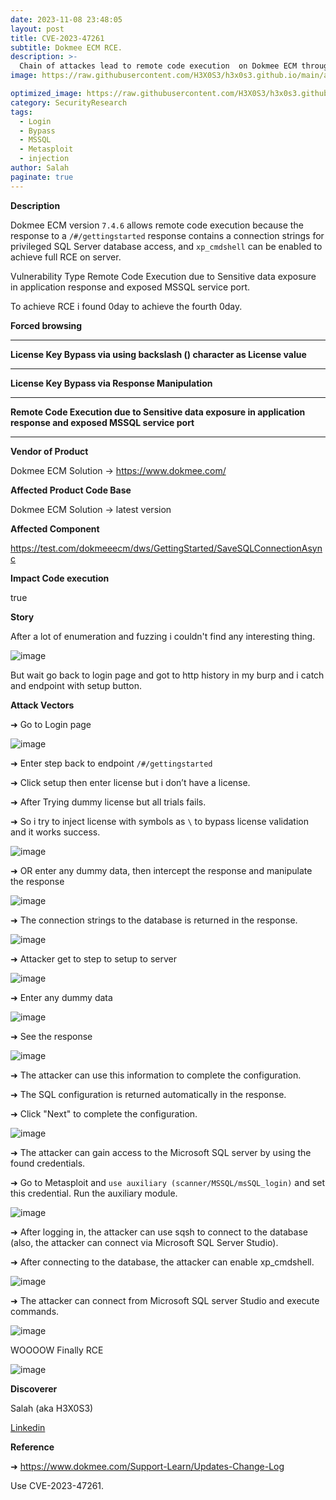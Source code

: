 ```yaml
---
date: 2023-11-08 23:48:05
layout: post
title: CVE-2023-47261
subtitle: Dokmee ECM RCE.
description: >-
  Chain of attackes lead to remote code execution  on Dokmee ECM through 7.4.6 
image: https://raw.githubusercontent.com/H3X0S3/h3x0s3.github.io/main/assets/img/CVE/DCM.png

optimized_image: https://raw.githubusercontent.com/H3X0S3/h3x0s3.github.io/main/assets/img/CVE/DCM.png
category: SecurityResearch
tags:
  - Login
  - Bypass
  - MSSQL
  - Metasploit
  - injection
author: Salah
paginate: true
---
```


**Description**

Dokmee ECM version `7.4.6` allows remote code execution because the response to a `/#/gettingstarted` response contains a connection strings for privileged SQL Server database access, and `xp_cmdshell` can be enabled to achieve full RCE on server.

Vulnerability Type  Remote Code Execution due to Sensitive data exposure in application response and exposed MSSQL service port.

To achieve RCE i found 0day to achieve the fourth 0day.

**Forced browsing**

---

**License Key Bypass via using backslash (\) character as License value**

---

**License Key Bypass via Response Manipulation**

---

**Remote Code Execution due to Sensitive data exposure in application response and exposed MSSQL service port**

---

**Vendor of Product**

 Dokmee ECM Solution → https://www.dokmee.com/

**Affected Product Code Base**

 Dokmee ECM Solution → latest version

**Affected Component**

https://test.com/dokmeeecm/dws/GettingStarted/SaveSQLConnectionAsync

**Impact Code execution**

 true

**Story**

After a lot of enumeration and fuzzing i couldn't find any interesting thing.

![image](https://raw.githubusercontent.com/H3X0S3/h3x0s3.github.io/main/assets/img/CVE/Untitled.gif)

But wait go back to login page and got to http history in my burp and i catch and endpoint with setup button.

**Attack Vectors**

➜ Go to Login page 

![image](https://raw.githubusercontent.com/H3X0S3/h3x0s3.github.io/main/assets/img/CVE/Untitled%201.png)



➜ Enter step back to endpoint `/#/gettingstarted` 

➜ Click setup then enter license but i don’t have a license. 

➜ After Trying dummy license but all trials fails.

➜ So i try to inject license with symbols as `\` to bypass license validation and it works success.


![image](https://raw.githubusercontent.com/H3X0S3/h3x0s3.github.io/main/assets/img/CVE/Untitled%202.png)


➜ OR enter any dummy data, then intercept the response and manipulate the response

![image](https://raw.githubusercontent.com/H3X0S3/h3x0s3.github.io/main/assets/img/CVE/Untitled%203.png)

➜ The connection strings to the database is returned in the response.

![image](https://raw.githubusercontent.com/H3X0S3/h3x0s3.github.io/main/assets/img/CVE/Untitled%201.gif)

➜ Attacker get to step to setup to server 

![image](https://raw.githubusercontent.com/H3X0S3/h3x0s3.github.io/main/assets/img/CVE/Untitled%204.png)

➜ Enter any dummy data

![image](https://raw.githubusercontent.com/H3X0S3/h3x0s3.github.io/main/assets/img/CVE/Untitled%205.png)

➜ See the response 

![image](https://raw.githubusercontent.com/H3X0S3/h3x0s3.github.io/main/assets/img/CVE/Untitled%206.png)

➜ The attacker can use this information to complete the configuration.

➜ The SQL configuration is returned automatically in the response.

➜ Click "Next" to complete the configuration.

![image](https://raw.githubusercontent.com/H3X0S3/h3x0s3.github.io/main/assets/img/CVE/Untitled%207.png)

➜ The attacker can gain access to the Microsoft SQL server by using the found credentials.

➜ Go to Metasploit and `use auxiliary (scanner/MSSQL/msSQL_login)` and set this credential. Run the auxiliary module.

![image](https://raw.githubusercontent.com/H3X0S3/h3x0s3.github.io/main/assets/img/CVE/Untitled%208.png)

➜ After logging in, the attacker can use sqsh to connect to the database (also, the attacker can connect via Microsoft SQL Server Studio).

➜ After connecting to the database, the attacker can enable xp_cmdshell.

![image](https://raw.githubusercontent.com/H3X0S3/h3x0s3.github.io/main/assets/img/CVE/Untitled%209.png)

➜ The attacker can connect from Microsoft SQL server Studio and execute commands.

![image](https://raw.githubusercontent.com/H3X0S3/h3x0s3.github.io/main/assets/img/CVE/Untitled%2010.png)

WOOOOW Finally RCE 

![image](https://raw.githubusercontent.com/H3X0S3/h3x0s3.github.io/main/assets/img/CVE/Untitled%202.gif)

**Discoverer**

Salah (aka H3X0S3)

[Linkedin](https://www.linkedin.com/in/h3x0s3/ "Linkedin")

**Reference**

➜ https://www.dokmee.com/Support-Learn/Updates-Change-Log

Use CVE-2023-47261.
